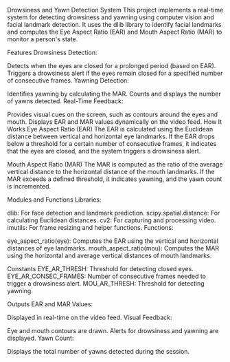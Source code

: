 Drowsiness and Yawn Detection System
This project implements a real-time system for detecting drowsiness and yawning using computer vision and facial landmark detection. It uses the dlib library to identify facial landmarks and computes the Eye Aspect Ratio (EAR) and Mouth Aspect Ratio (MAR) to monitor a person's state.

Features
Drowsiness Detection:

Detects when the eyes are closed for a prolonged period (based on EAR).
Triggers a drowsiness alert if the eyes remain closed for a specified number of consecutive frames.
Yawning Detection:

Identifies yawning by calculating the MAR.
Counts and displays the number of yawns detected.
Real-Time Feedback:

Provides visual cues on the screen, such as contours around the eyes and mouth.
Displays EAR and MAR values dynamically on the video feed.
How It Works
Eye Aspect Ratio (EAR)
The EAR is calculated using the Euclidean distance between vertical and horizontal eye landmarks. If the EAR drops below a threshold for a certain number of consecutive frames, it indicates that the eyes are closed, and the system triggers a drowsiness alert.

Mouth Aspect Ratio (MAR)
The MAR is computed as the ratio of the average vertical distance to the horizontal distance of the mouth landmarks. If the MAR exceeds a defined threshold, it indicates yawning, and the yawn count is incremented.

Modules and Functions
Libraries:

dlib: For face detection and landmark prediction.
scipy.spatial.distance: For calculating Euclidean distances.
cv2: For capturing and processing video.
imutils: For frame resizing and helper functions.
Functions:

eye_aspect_ratio(eye): Computes the EAR using the vertical and horizontal distances of eye landmarks.
mouth_aspect_ratio(mou): Computes the MAR using the horizontal and average vertical distances of mouth landmarks.

Constants
EYE_AR_THRESH: Threshold for detecting closed eyes.
EYE_AR_CONSEC_FRAMES: Number of consecutive frames needed to trigger a drowsiness alert.
MOU_AR_THRESH: Threshold for detecting yawning.

Outputs
EAR and MAR Values:

Displayed in real-time on the video feed.
Visual Feedback:

Eye and mouth contours are drawn.
Alerts for drowsiness and yawning are displayed.
Yawn Count:

Displays the total number of yawns detected during the session.
